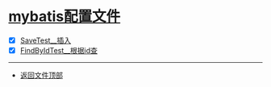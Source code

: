 
# [mybatis配置文件](../README.md)

- [x] [SaveTest__插入](src/test/java/com/cpucode/test/SaveTest.java)
- [x] [FindByIdTest__根据id查](src/test/java/com/cpucode/test/FindByIdTest.java)

-----------------

- [返回文件顶部](../README.md)
